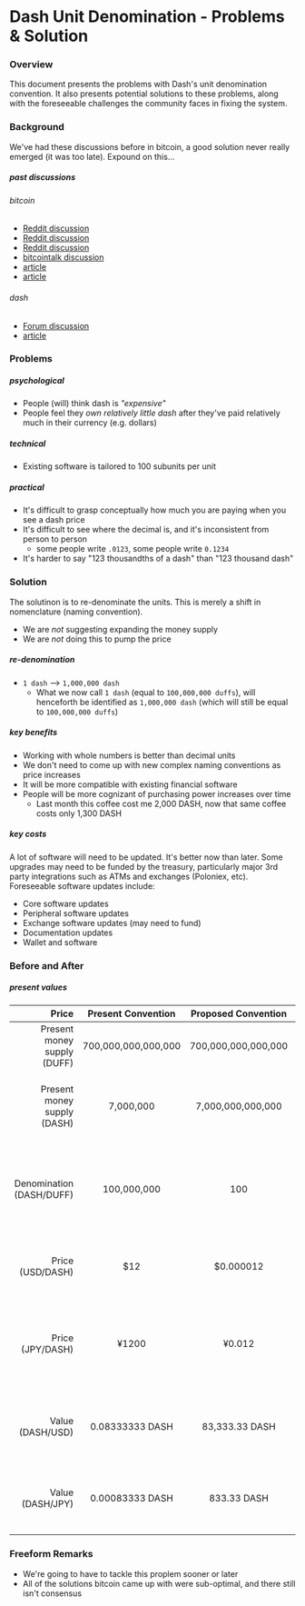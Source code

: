 # Dash Unit Denomination - Problems & Solution

### Overview
This document presents the problems with Dash's unit denomination convention.  It also presents potential solutions to these problems, along with the foreseeable challenges the community faces in fixing the system.

### Background
We've had these discussions before in bitcoin, a good solution never really emerged (it was too late).  Expound on this...

##### past discussions

###### bitcoin
* [Reddit discussion]()
* [Reddit discussion]()
* [Reddit discussion]()
* [bitcointalk discussion]()
* [article]()
* [article]()

###### dash
* [Forum discussion]()
* [article]()

### Problems

##### psychological
* People (will) think dash is *"expensive"*
* People feel they *own relatively little dash* after they've paid relatively much in their currency (e.g. dollars)

##### technical
* Existing software is tailored to 100 subunits per unit

##### practical
* It's difficult to grasp conceptually how much you are paying when you see a dash price  
* It's difficult to see where the decimal is, and it's inconsistent from person to person
  * some people write `.0123`, some people write `0.1234`
* It's harder to say "123 thousandths of a dash" than "123 thousand dash"

### Solution
The solutinon is to re-denominate the units.  This is merely a shift in nomenclature (naming convention).  
* We are *not* suggesting expanding the money supply
* We are *not* doing this to pump the price

##### re-denomination
* `1 dash` --> `1,000,000 dash`
  * What we now call `1 dash` (equal to `100,000,000 duffs`), will henceforth be identified as `1,000,000 dash` (which will still be equal to `100,000,000 duffs`)


##### key benefits
* Working with whole numbers is better than decimal units
* We don't need to come up with new complex naming conventions as price increases
* It will be more compatible with existing financial software
* People will be more cognizant of purchasing power increases over time
  * Last month this coffee cost me 2,000 DASH, now that same coffee costs only 1,300 DASH

##### key costs
A lot of software will need to be updated.  It's better now than later.  Some upgrades may need to be funded by the treasury, particularly major 3rd party integrations such as ATMs and exchanges (Poloniex, etc).  Foreseeable software updates include:  
* Core software updates
* Peripheral software updates
* Exchange software updates (may need to fund)
* Documentation updates
* Wallet and software

### Before and After

##### present values
|                       Price |  Present Convention | Proposed Convention | Comment                                                                              |
|----------------------------:|:-------------------:|:-------------------:|--------------------------------------------------------------------------------------|
| Present money supply (DUFF) | 700,000,000,000,000 | 700,000,000,000,000 | Amount of duffs do not change                                                        |
| Present money supply (DASH) |      7,000,000      |  7,000,000,000,000  | What we now call 1 DASH will be 1,000,000 DASH after the change                      |
|    Denomination (DASH/DUFF) |     100,000,000     |         100         | Each DASH will be subdivided into 100 DUFF instead of 100,000,000 DUFF               |
|            Price (USD/DASH) |         $12         |      $0.000012      | Today's prices (present and proposed convention)                                     |
|            Price (JPY/DASH) |        ¥1200        |        ¥0.012       | Japan is already in the 4-digit pricing (when USD catches up it will look like this) |
|            Value (DASH/USD) |   0.08333333 DASH   |    83,333.33 DASH   | 1 USD buys you `x` DASH (at present and proposed conventions)                        |
|            Value (DASH/JPY) |   0.00083333 DASH   |     833.33 DASH     | 1 JPY buys you `x` DASH (at present and proposed conventions)                        |


### Freeform Remarks
* We're going to have to tackle this proplem sooner or later
* All of the solutions bitcoin came up with were sub-optimal, and there still isn't consensus
